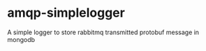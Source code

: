 amqp-simplelogger
=================

A simple logger to store rabbitmq transmitted protobuf message in mongodb 
